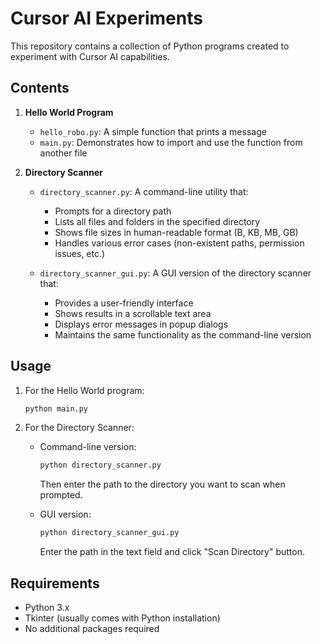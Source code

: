 # Cursor AI Experiments

This repository contains a collection of Python programs created to experiment with Cursor AI capabilities.

## Contents

1. **Hello World Program**
   - `hello_robo.py`: A simple function that prints a message
   - `main.py`: Demonstrates how to import and use the function from another file

2. **Directory Scanner**
   - `directory_scanner.py`: A command-line utility that:
     - Prompts for a directory path
     - Lists all files and folders in the specified directory
     - Shows file sizes in human-readable format (B, KB, MB, GB)
     - Handles various error cases (non-existent paths, permission issues, etc.)
   
   - `directory_scanner_gui.py`: A GUI version of the directory scanner that:
     - Provides a user-friendly interface
     - Shows results in a scrollable text area
     - Displays error messages in popup dialogs
     - Maintains the same functionality as the command-line version

## Usage

1. For the Hello World program:
   ```bash
   python main.py
   ```

2. For the Directory Scanner:
   - Command-line version:
     ```bash
     python directory_scanner.py
     ```
     Then enter the path to the directory you want to scan when prompted.

   - GUI version:
     ```bash
     python directory_scanner_gui.py
     ```
     Enter the path in the text field and click "Scan Directory" button.

## Requirements

- Python 3.x
- Tkinter (usually comes with Python installation)
- No additional packages required
